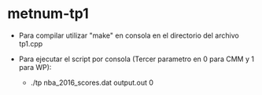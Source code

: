 # metnum-tp1
- Para compilar utilizar "make" en consola en el directorio del archivo tp1.cpp

- Para ejecutar el script por consola (Tercer parametro en 0 para CMM y 1 para WP):
	- ./tp nba_2016_scores.dat output.out 0
